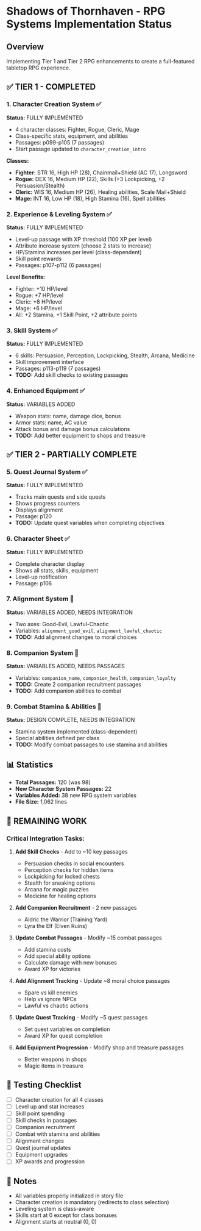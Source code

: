 # Shadows of Thornhaven - RPG Systems Implementation Status

## Overview
Implementing Tier 1 and Tier 2 RPG enhancements to create a full-featured tabletop RPG experience.

## ✅ TIER 1 - COMPLETED

### 1. Character Creation System ✅
**Status:** FULLY IMPLEMENTED
- 4 character classes: Fighter, Rogue, Cleric, Mage
- Class-specific stats, equipment, and abilities
- Passages: p099-p105 (7 passages)
- Start passage updated to `character_creation_intro`

**Classes:**
- **Fighter:** STR 16, High HP (28), Chainmail+Shield (AC 17), Longsword
- **Rogue:** DEX 16, Medium HP (22), Skills (+3 Lockpicking, +2 Persuasion/Stealth)
- **Cleric:** WIS 16, Medium HP (26), Healing abilities, Scale Mail+Shield
- **Mage:** INT 16, Low HP (18), High Stamina (16), Spell abilities

### 2. Experience & Leveling System ✅
**Status:** FULLY IMPLEMENTED
- Level-up passage with XP threshold (100 XP per level)
- Attribute increase system (choose 2 stats to increase)
- HP/Stamina increases per level (class-dependent)
- Skill point rewards
- Passages: p107-p112 (6 passages)

**Level Benefits:**
- Fighter: +10 HP/level
- Rogue: +7 HP/level
- Cleric: +8 HP/level
- Mage: +6 HP/level
- All: +2 Stamina, +1 Skill Point, +2 attribute points

### 3. Skill System ✅
**Status:** FULLY IMPLEMENTED
- 6 skills: Persuasion, Perception, Lockpicking, Stealth, Arcana, Medicine
- Skill improvement interface
- Passages: p113-p119 (7 passages)
- **TODO:** Add skill checks to existing passages

### 4. Enhanced Equipment ✅
**Status:** VARIABLES ADDED
- Weapon stats: name, damage dice, bonus
- Armor stats: name, AC value
- Attack bonus and damage bonus calculations
- **TODO:** Add better equipment to shops and treasure

## ✅ TIER 2 - PARTIALLY COMPLETE

### 5. Quest Journal System ✅
**Status:** FULLY IMPLEMENTED
- Tracks main quests and side quests
- Shows progress counters
- Displays alignment
- Passage: p120
- **TODO:** Update quest variables when completing objectives

### 6. Character Sheet ✅
**Status:** FULLY IMPLEMENTED
- Complete character display
- Shows all stats, skills, equipment
- Level-up notification
- Passage: p106

### 7. Alignment System 🔄
**Status:** VARIABLES ADDED, NEEDS INTEGRATION
- Two axes: Good-Evil, Lawful-Chaotic
- Variables: `alignment_good_evil`, `alignment_lawful_chaotic`
- **TODO:** Add alignment changes to moral choices

### 8. Companion System 🔄
**Status:** VARIABLES ADDED, NEEDS PASSAGES
- Variables: `companion_name`, `companion_health`, `companion_loyalty`
- **TODO:** Create 2 companion recruitment passages
- **TODO:** Add companion abilities to combat

### 9. Combat Stamina & Abilities 🔄
**Status:** DESIGN COMPLETE, NEEDS INTEGRATION
- Stamina system implemented (class-dependent)
- Special abilities defined per class
- **TODO:** Modify combat passages to use stamina and abilities

## 📊 Statistics
- **Total Passages:** 120 (was 98)
- **New Character System Passages:** 22
- **Variables Added:** 38 new RPG system variables
- **File Size:** 1,062 lines

## 🔧 REMAINING WORK

### Critical Integration Tasks:
1. **Add Skill Checks** - Add to ~10 key passages
   - Persuasion checks in social encounters
   - Perception checks for hidden items
   - Lockpicking for locked chests
   - Stealth for sneaking options
   - Arcana for magic puzzles
   - Medicine for healing options

2. **Add Companion Recruitment** - 2 new passages
   - Aldric the Warrior (Training Yard)
   - Lyra the Elf (Elven Ruins)

3. **Update Combat Passages** - Modify ~15 combat passages
   - Add stamina costs
   - Add special ability options
   - Calculate damage with new bonuses
   - Award XP for victories

4. **Add Alignment Tracking** - Update ~8 moral choice passages
   - Spare vs kill enemies
   - Help vs ignore NPCs
   - Lawful vs chaotic actions

5. **Update Quest Tracking** - Modify ~5 quest passages
   - Set quest variables on completion
   - Award XP for quest completion

6. **Add Equipment Progression** - Modify shop and treasure passages
   - Better weapons in shops
   - Magic items in treasure

## 🎯 Testing Checklist
- [ ] Character creation for all 4 classes
- [ ] Level up and stat increases
- [ ] Skill point spending
- [ ] Skill checks in passages
- [ ] Companion recruitment
- [ ] Combat with stamina and abilities
- [ ] Alignment changes
- [ ] Quest journal updates
- [ ] Equipment upgrades
- [ ] XP awards and progression

## 📝 Notes
- All variables properly initialized in story file
- Character creation is mandatory (redirects to class selection)
- Leveling system is class-aware
- Skills start at 0 except for class bonuses
- Alignment starts at neutral (0, 0)
